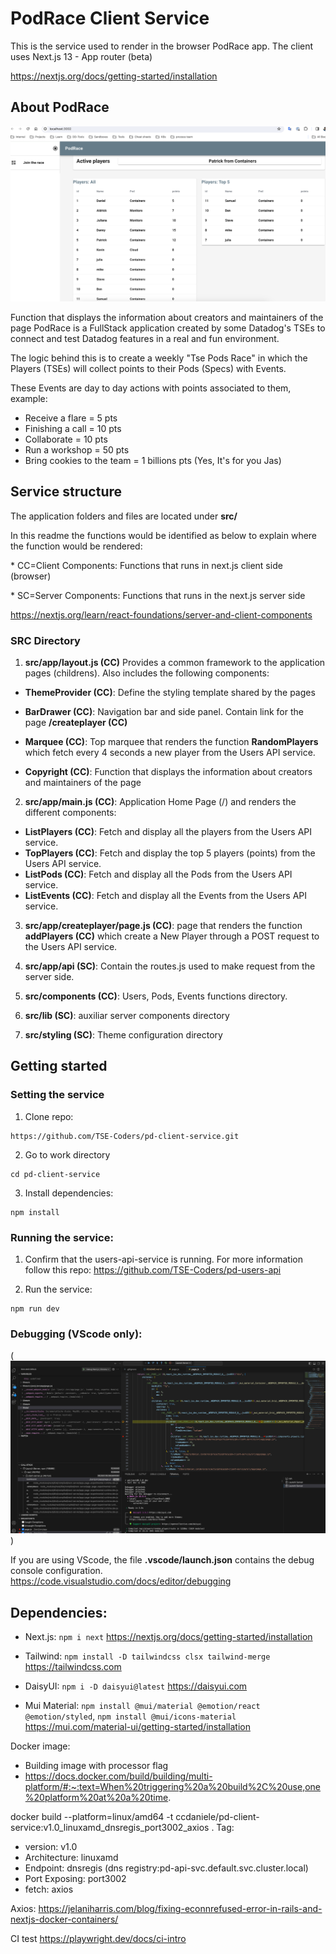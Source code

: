 # PodRace Client Service

This is the service used to render in the browser PodRace app. The client uses Next.js 13 - App router (beta) 

https://nextjs.org/docs/getting-started/installation 

## About PodRace
![Alt text](image.png)

Function that displays the information about creators and maintainers of the page  PodRace is a FullStack application created by some Datadog's TSEs to connect and test Datadog features in a real and fun environment.

The logic behind this is to create a weekly "Tse Pods Race" in which the Players (TSEs) will collect points to their Pods (Specs) with Events.

These Events are day to day actions with points associated to them, example:

- Receive a flare = 5 pts
- Finishing a call = 10 pts
- Collaborate = 10 pts
- Run a workshop = 50 pts
- Bring cookies to the team = 1 billions pts (Yes, It's for you Jas)


## Service structure

The application folders and files are located under **src/** 



In this readme the functions would be identified as below to explain where the function would be rendered: 

\* CC=Client Components: Functions that runs in  next.js client side (browser)

\* SC=Server Components: Functions that runs in the next.js server side

https://nextjs.org/learn/react-foundations/server-and-client-components 

### SRC Directory 

1. **src/app/layout.js (CC)** Provides a common framework to the application pages (childrens). Also includes the following components: 

* **ThemeProvider (CC)**: Define the styling template shared by the pages

 * **BarDrawer (CC)**: Navigation bar and side panel. Contain link for the page **/createplayer (CC)**

 * **Marquee (CC)**: Top marquee that renders the function **RandomPlayers** which fetch every 4 seconds a new player from the Users API service. 

 * **Copyright (CC)**: Function that displays the information about creators and maintainers of the page 

2. **src/app/main.js (CC)**: Application Home Page (/) and renders the different components: 
 * **ListPlayers (CC)**: Fetch and display all the players from the Users API service. 
 * **TopPlayers (CC)**: Fetch and display the top 5 players (points) from the Users API service. 
 * **ListPods (CC)**: Fetch and display all the Pods from the Users API service. 
 * **ListEvents (CC)**: Fetch and display all the Events from the Users API service.

3. **src/app/createplayer/page.js (CC)**: page that renders the function **addPlayers (CC)**
 which create a New Player through a POST request to the Users API service. 

4. **src/app/api (SC)**: Contain the routes.js used to make request from the server side. 

5. **src/components (CC)**: Users, Pods, Events functions directory. 

6. **src/lib (SC)**: auxiliar server components directory 

7. **src/styling (SC)**: Theme configuration directory 

## Getting started

### Setting the service

1. Clone repo: 

```
https://github.com/TSE-Coders/pd-client-service.git
```

2. Go to work directory 

```
cd pd-client-service
```

3. Install dependencies: 
```
npm install 
```

### Running the service: 

1. Confirm that the users-api-service is running. For more information follow this repo: https://github.com/TSE-Coders/pd-users-api 

2. Run the service: 

```
npm run dev 
```

### Debugging (VScode only):
(![Alt text](image-2.png))

If you are using VScode, the file **.vscode/launch.json** contains the debug console configuration. https://code.visualstudio.com/docs/editor/debugging 



## Dependencies: 


* Next.js: ```npm i next``` https://nextjs.org/docs/getting-started/installation

* Tailwind: ```npm install -D tailwindcss clsx tailwind-merge``` https://tailwindcss.com

* DaisyUI: ```npm i -D daisyui@latest``` 
https://daisyui.com

* Mui Material: ```npm install @mui/material @emotion/react @emotion/styled```, ```npm install @mui/icons-material``` 
https://mui.com/material-ui/getting-started/installation 

Docker image:

- Building image with processor flag
- https://docs.docker.com/build/building/multi-platform/#:~:text=When%20triggering%20a%20build%2C%20use,one%20platform%20at%20a%20time.

docker build --platform=linux/amd64 -t ccdaniele/pd-client-service:v1.0_linuxamd_dnsregis_port3002_axios .
Tag: 
  - version: v1.0 
  - Architecture: linuxamd
  - Endpoint: dnsregis (dns registry:pd-api-svc.default.svc.cluster.local)
  - Port Exposing: port3002
  - fetch: axios
  


  Axios: https://jelaniharris.com/blog/fixing-econnrefused-error-in-rails-and-nextjs-docker-containers/


CI test 
  https://playwright.dev/docs/ci-intro
